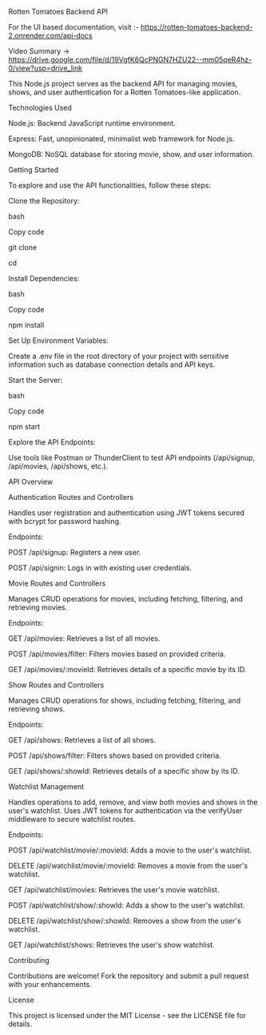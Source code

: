 
Rotten Tomatoes Backend API

For the UI based documentation, visit :- https://rotten-tomatoes-backend-2.onrender.com/api-docs

Video Summary -> https://drive.google.com/file/d/19VgfK6QcPNGN7HZU22--mm05qeR4hz-0/view?usp=drive_link

This Node.js project serves as the backend API for managing movies, shows, and user authentication for a Rotten Tomatoes-like application.

Technologies Used

Node.js: Backend JavaScript runtime environment.

Express: Fast, unopinionated, minimalist web framework for Node.js.

MongoDB: NoSQL database for storing movie, show, and user information.

Getting Started

To explore and use the API functionalities, follow these steps:

Clone the Repository:

bash

Copy code

git clone <repository-url>

cd <project-folder>

Install Dependencies:

bash

Copy code

npm install

Set Up Environment Variables:


Create a .env file in the root directory of your project with sensitive information such as database connection details and API keys.

Start the Server:

bash

Copy code

npm start

Explore the API Endpoints:


Use tools like Postman or ThunderClient to test API endpoints (/api/signup, /api/movies, /api/shows, etc.).

API Overview

Authentication Routes and Controllers

Handles user registration and authentication using JWT tokens secured with bcrypt for password hashing.

Endpoints:

POST /api/signup: Registers a new user.

POST /api/signin: Logs in with existing user credentials.

Movie Routes and Controllers

Manages CRUD operations for movies, including fetching, filtering, and retrieving movies.

Endpoints:

GET /api/movies: Retrieves a list of all movies.

POST /api/movies/filter: Filters movies based on provided criteria.

GET /api/movies/:movieId: Retrieves details of a specific movie by its ID.

Show Routes and Controllers

Manages CRUD operations for shows, including fetching, filtering, and retrieving shows.

Endpoints:

GET /api/shows: Retrieves a list of all shows.

POST /api/shows/filter: Filters shows based on provided criteria.

GET /api/shows/:showId: Retrieves details of a specific show by its ID.

Watchlist Management

Handles operations to add, remove, and view both movies and shows in the user's watchlist. Uses JWT tokens for authentication via the verifyUser middleware to secure watchlist routes.

Endpoints:

POST /api/watchlist/movie/:movieId: Adds a movie to the user's watchlist.

DELETE /api/watchlist/movie/:movieId: Removes a movie from the user's watchlist.

GET /api/watchlist/movies: Retrieves the user's movie watchlist.

POST /api/watchlist/show/:showId: Adds a show to the user's watchlist.

DELETE /api/watchlist/show/:showId: Removes a show from the user's watchlist.

GET /api/watchlist/shows: Retrieves the user's show watchlist.

Contributing

Contributions are welcome! Fork the repository and submit a pull request with your enhancements.

License

This project is licensed under the MIT License - see the LICENSE file for details.
